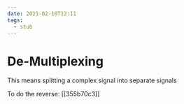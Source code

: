 ```yaml
---
date: 2021-02-18T12:11
tags: 
  - stub
---
```


# De-Multiplexing

This means splitting a complex signal into separate signals

To do the reverse: [[355b70c3]] 
